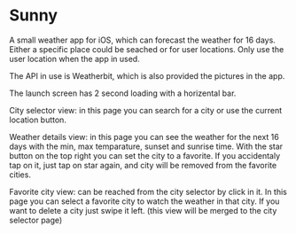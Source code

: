# Sunny

A small weather app for iOS, which can forecast the weather for 16 days. Either a specific place could be seached or for user locations. Only use the user location when the app in used.

The API in use is Weatherbit, which is also provided the pictures in the app.

The launch screen has 2 second loading with a horizental bar.

City selector view: in this page you can search for a city or use the current location button.

Weather details view: in this page you can see the weather for the next 16 days with the min, max temparature, sunset and sunrise time.
With the star button on the top right you can set the city to a favorite. If you accidentaly tap on it, just tap on star again, and city will be removed from the favorite cities.

Favorite city view: can be reached from the city selector by click in it. In this page you can select a favorite city to watch the weather in that city. If you want to delete a city just swipe it left. (this view will be merged to the city selector page)

